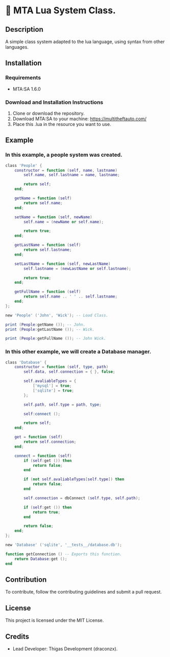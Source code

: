 # 🚩 MTA Lua System Class.

## Description
A simple class system adapted to the lua language, using syntax from other languages.

## Installation
### Requirements
- MTA:SA 1.6.0
### Download and Installation Instructions
1. Clone or download the repository.
2. Download MTA:SA to your machine: https://multitheftauto.com/
3. Place this .lua in the resource you want to use.

## Example
### In this example, a people system was created.
```lua
class 'People' {
    constructor = function (self, name, lastname)
        self.name, self.lastname = name, lastname;

        return self;
    end;

    getName = function (self)
        return self.name;
    end;

    setName = function (self, newName)
        self.name = (newName or self.name);

        return true;
    end;

    getLastName = function (self)
        return self.lastname;
    end;

    setLastName = function (self, newLastName)
        self.lastname = (newLastName or self.lastname);

        return true;
    end;

    getFullName = function (self)
        return self.name .. ' ' .. self.lastname;
    end;
};

new 'People' ('John', 'Wick'); -- Load Class.

print (People:getName ()); -- John.
print (People:getLastName ()); -- Wick.

print (People:getFullName ()); -- John Wick.
```
### In this other example, we will create a Database manager.
```lua
class 'Database' {
    constructor = function (self, type, path)
        self.data, self.connection = { }, false;

        self.avaliableTypes = {
            ['mysql'] = true;
            ['sqlite'] = true;
        };

        self.path, self.type = path, type;

        self:connect ();

        return self;
    end;

    get = function (self)
        return self.connection;
    end;

    connect = function (self)
        if (self:get ()) then
            return false;
        end

        if (not self.avaliableTypes[self.type]) then
            return false;
        end

        self.connection = dbConnect (self.type, self.path);

        if (self:get ()) then
            return true;
        end

        return false;
    end;
};

new 'Database' ('sqlite', '__tests__/database.db');

function getConnection () -- Exports this function.
    return Database:get ();
end
```

## Contribution
To contribute, follow the contributing guidelines and submit a pull request.

## License
This project is licensed under the MIT License.

## Credits
- Lead Developer: Thigas Development (draconzx).